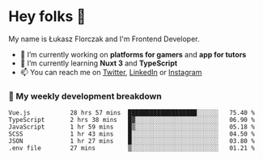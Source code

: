 # Hey folks 👋

My name is Łukasz Florczak and I'm Frontend Developer. 

- 🔭 I’m currently working on **platforms for gamers** and **app for tutors**
- 🌱 I’m currently learning **Nuxt 3** and **TypeScript**
- 📫 You can reach me on [Twitter](https://twitter.com/lukaszflorczak), [LinkedIn](https://pl.linkedin.com/in/lukasz-florczak) or [Instagram](https://instagram.com/lukaszflorczak)


### 🧮 My weekly development breakdown

<!--START_SECTION:waka-->

```text
Vue.js           28 hrs 57 mins  ███████████████████░░░░░░   75.40 %
TypeScript       2 hrs 38 mins   █▓░░░░░░░░░░░░░░░░░░░░░░░   06.90 %
JavaScript       1 hr 59 mins    █▒░░░░░░░░░░░░░░░░░░░░░░░   05.18 %
SCSS             1 hr 43 mins    █░░░░░░░░░░░░░░░░░░░░░░░░   04.50 %
JSON             1 hr 27 mins    █░░░░░░░░░░░░░░░░░░░░░░░░   03.80 %
.env file        27 mins         ▒░░░░░░░░░░░░░░░░░░░░░░░░   01.21 %
```

<!--END_SECTION:waka-->

<!--
**lukaszflorczak/lukaszflorczak** is a ✨ _special_ ✨ repository because its `README.md` (this file) appears on your GitHub profile.

Here are some ideas to get you started:

- 🔭 I’m currently working on ...
- 🌱 I’m currently learning ...
- 👯 I’m looking to collaborate on ...
- 🤔 I’m looking for help with ...
- 💬 Ask me about ...
- 📫 How to reach me: ...
- 😄 Pronouns: ...
- ⚡ Fun fact: ...
-->

